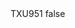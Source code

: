 <?xml version="1.0" encoding="UTF-8"?>
<CustomMetadata xmlns="http://soap.sforce.com/2006/04/metadata">
    <label>TXU951</label>
    <protected>false</protected>
</CustomMetadata>

